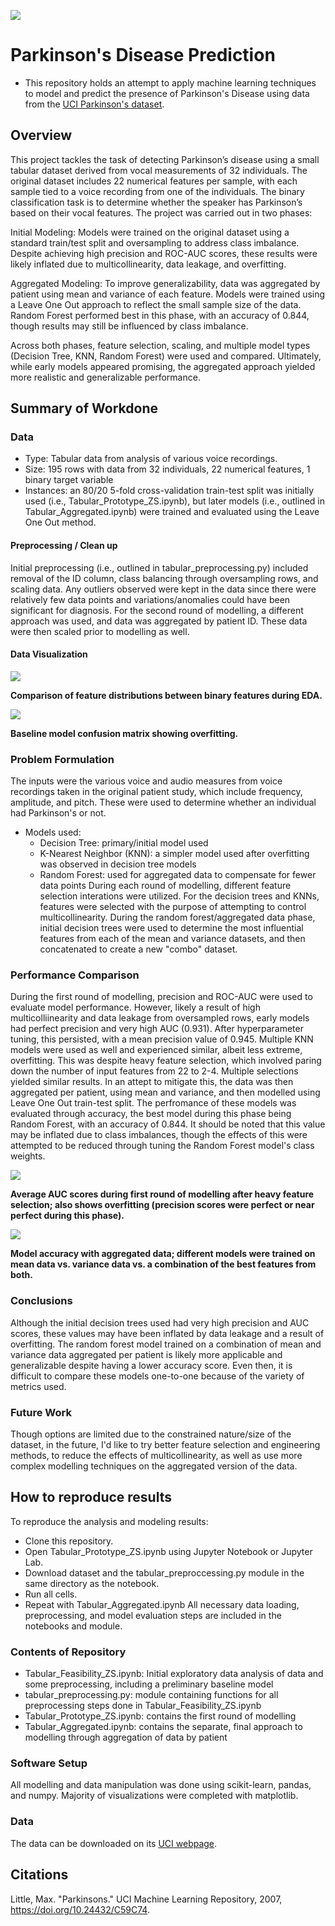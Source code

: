 ![](UTA-DataScience-Logo.png)

# Parkinson's Disease Prediction

* This repository holds an attempt to apply machine learning techniques to model and predict the presence of Parkinson's Disease using data from the [UCI Parkinson's dataset](https://archive.ics.uci.edu/dataset/174/parkinsons). 

## Overview

This project tackles the task of detecting Parkinson’s disease using a small tabular dataset derived from vocal measurements of 32 individuals. The original dataset includes 22 numerical features per sample, with each sample tied to a voice recording from one of the individuals. The binary classification task is to determine whether the speaker has Parkinson’s based on their vocal features.
The project was carried out in two phases:

Initial Modeling: Models were trained on the original dataset using a standard train/test split and oversampling to address class imbalance. Despite achieving high precision and ROC-AUC scores, these results were likely inflated due to multicollinearity, data leakage, and overfitting.

Aggregated Modeling: To improve generalizability, data was aggregated by patient using mean and variance of each feature. Models were trained using a Leave One Out approach to reflect the small sample size of the data. Random Forest performed best in this phase, with an accuracy of 0.844, though results may still be influenced by class imbalance.

Across both phases, feature selection, scaling, and multiple model types (Decision Tree, KNN, Random Forest) were used and compared. Ultimately, while early models appeared promising, the aggregated approach yielded more realistic and generalizable performance.






## Summary of Workdone

### Data

* Type: Tabular data from analysis of various voice recordings.
* Size: 195 rows with data from 32 individuals, 22 numerical features, 1 binary target variable 
* Instances: an 80/20 5-fold cross-validation train-test split was initially used (i.e., Tabular_Prototype_ZS.ipynb), but later models (i.e., outlined in Tabular_Aggregated.ipynb) were trained and evaluated using the Leave One Out method. 

#### Preprocessing / Clean up

Initial preprocessing (i.e., outlined in tabular_preprocessing.py) included removal of the ID column, class balancing through oversampling rows, and scaling data. Any outliers observed were kept in the data since there were relatively few data points and variations/anomalies could have been significant for diagnosis. For the second round of modelling, a different approach was used, and data was aggregated by patient ID. These data were then scaled prior to modelling as well.

#### Data Visualization

![](/README_files/compare_binary.png)

**Comparison of feature distributions between binary features during EDA.**



![](/README_files/baseline_cmatrix.png)

**Baseline model confusion matrix showing overfitting.**



### Problem Formulation

The inputs were the various voice and audio measures from voice recordings taken in the original patient study, which include frequency, amplitude, and pitch. These were used to determine whether an individual had Parkinson's or not.
  * Models used:
    * Decision Tree: primary/initial model used
    * K-Nearest Neighbor (KNN): a simpler model used after overfitting was observed in decision tree models
    * Random Forest: used for aggregated data to compensate for fewer data points
During each round of modelling, different feature selection interations were utilized. For the decision trees and KNNs, features were selected with the purpose of attempting to control multicollinearity. During the random forest/aggregated data phase, initial decision trees were used to determine the most influential features from each of the mean and variance datasets, and then concatenated to create a new "combo" dataset.
 

### Performance Comparison

During the first round of modelling, precision and ROC-AUC were used to evaluate model performance. However, likely a result of high multicolliinearity and data leakage from oversampled rows, early models had perfect precision and very high AUC (0.931). After hyperparameter tuning, this persisted, with a mean precision value of 0.945. Multiple KNN models were used as well and experienced similar, albeit less extreme, overfitting. This was despite heavy feature selection, which involved paring down the number of input features from 22 to 2-4. Multiple selections yielded similar results. In an attept to mitigate this, the data was then aggregated per patient, using mean and variance, and then modelled using Leave One Out train-test split. The perfromance of these models was evaluated through accuracy, the best model during this phase being Random Forest, with an accuracy of 0.844. It should be noted that this value may be inflated due to class imbalances, though the effects of this were attempted to be reduced through tuning the Random Forest model's class weights.




![](/README_files/prototype_AUC.png)

**Average AUC scores during first round of modelling after heavy feature selection; also shows overfitting (precision scores were perfect or near perfect during this phase).**



![](/README_files/aggregated_models.png)

**Model accuracy with aggregated data; different models were trained on mean data vs. variance data vs. a combination of the best features from both.**


### Conclusions

Although the initial decision trees used had very high precision and AUC scores, these values may have been inflated by data leakage and a result of overfitting. The random forest model trained on a combination of mean and variance data aggregated per patient is likely more applicable and generalizable despite having a lower accuracy score. Even then, it is difficult to compare these models one-to-one because of the variety of metrics used. 


### Future Work

Though options are limited due to the constrained nature/size of the dataset, in the future, I'd like to try better feature selection and engineering methods, to reduce the effects of multicollinearity, as well as use more complex modelling techniques on the aggregated version of the data.

## How to reproduce results

To reproduce the analysis and modeling results:

* Clone this repository.
* Open Tabular_Prototype_ZS.ipynb using Jupyter Notebook or Jupyter Lab.
* Download dataset and the tabular_preproccessing.py module in the same directory as the notebook.
* Run all cells.
* Repeat with Tabular_Aggregated.ipynb
All necessary data loading, preprocessing, and model evaluation steps are included in the notebooks and module.


### Contents of Repository

* Tabular_Feasibility_ZS.ipynb: Initial exploratory data analysis of data and some preprocessing, including a preliminary baseline model
* tabular_preprocessing.py: module containing functions for all preprocessing steps done in Tabular_Feasibility_ZS.ipynb
* Tabular_Prototype_ZS.ipynb: contains the first round of modelling
* Tabular_Aggregated.ipynb: contains the separate, final approach to modelling through aggregation of data by patient 

### Software Setup
All modelling and data manipulation was done using scikit-learn, pandas, and numpy. Majority of visualizations were completed with matplotlib.

### Data

The data can be downloaded on its [UCI webpage](https://archive.ics.uci.edu/dataset/174/parkinsons).

## Citations

Little, Max. "Parkinsons." UCI Machine Learning Repository, 2007, https://doi.org/10.24432/C59C74.


